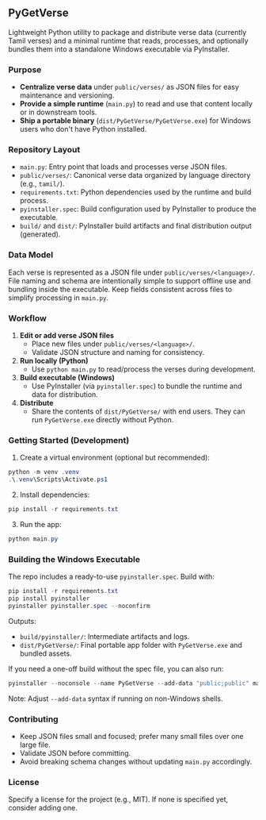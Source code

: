 ## PyGetVerse

Lightweight Python utility to package and distribute verse data (currently Tamil verses) and a minimal runtime that reads, processes, and optionally bundles them into a standalone Windows executable via PyInstaller.

### Purpose

- **Centralize verse data** under `public/verses/` as JSON files for easy maintenance and versioning.
- **Provide a simple runtime** (`main.py`) to read and use that content locally or in downstream tools.
- **Ship a portable binary** (`dist/PyGetVerse/PyGetVerse.exe`) for Windows users who don't have Python installed.

### Repository Layout

- `main.py`: Entry point that loads and processes verse JSON files.
- `public/verses/`: Canonical verse data organized by language directory (e.g., `tamil/`).
- `requirements.txt`: Python dependencies used by the runtime and build process.
- `pyinstaller.spec`: Build configuration used by PyInstaller to produce the executable.
- `build/` and `dist/`: PyInstaller build artifacts and final distribution output (generated).

### Data Model

Each verse is represented as a JSON file under `public/verses/<language>/`. File naming and schema are intentionally simple to support offline use and bundling inside the executable. Keep fields consistent across files to simplify processing in `main.py`.

### Workflow

1. **Edit or add verse JSON files**
   - Place new files under `public/verses/<language>/`.
   - Validate JSON structure and naming for consistency.
2. **Run locally (Python)**
   - Use `python main.py` to read/process the verses during development.
3. **Build executable (Windows)**
   - Use PyInstaller (via `pyinstaller.spec`) to bundle the runtime and data for distribution.
4. **Distribute**
   - Share the contents of `dist/PyGetVerse/` with end users. They can run `PyGetVerse.exe` directly without Python.

### Getting Started (Development)

1. Create a virtual environment (optional but recommended):

```powershell
python -m venv .venv
.\.venv\Scripts\Activate.ps1
```

2. Install dependencies:

```powershell
pip install -r requirements.txt
```

3. Run the app:

```powershell
python main.py
```

### Building the Windows Executable

The repo includes a ready-to-use `pyinstaller.spec`. Build with:

```powershell
pip install -r requirements.txt
pip install pyinstaller
pyinstaller pyinstaller.spec --noconfirm
```

Outputs:

- `build/pyinstaller/`: Intermediate artifacts and logs.
- `dist/PyGetVerse/`: Final portable app folder with `PyGetVerse.exe` and bundled assets.

If you need a one-off build without the spec file, you can also run:

```powershell
pyinstaller --noconsole --name PyGetVerse --add-data "public;public" main.py
```

Note: Adjust `--add-data` syntax if running on non-Windows shells.

### Contributing

- Keep JSON files small and focused; prefer many small files over one large file.
- Validate JSON before committing.
- Avoid breaking schema changes without updating `main.py` accordingly.

### License

Specify a license for the project (e.g., MIT). If none is specified yet, consider adding one.
